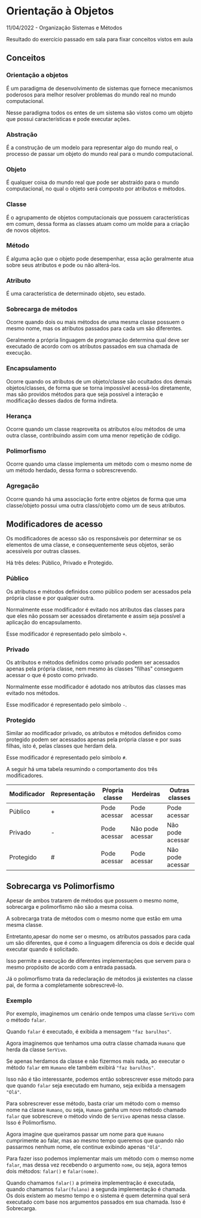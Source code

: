 # Orientação à Objetos

11/04/2022 - Organização Sistemas e Métodos

Resultado do exercício passado em sala para fixar conceitos vistos em aula

## Conceitos

### Orientação a objetos

É um paradigma de desenvolvimento de sistemas que fornece mecanismos poderosos
para melhor resolver problemas do mundo real no mundo computacional.

Nesse paradigma todos os entes de um sistema são vistos como um objeto que possui
características e pode executar ações.

### Abstração

É a construção de um modelo para representar algo do mundo real, o processo de
passar um objeto do mundo real para o mundo computacional.

### Objeto

É qualquer coisa do mundo real que pode ser abstraído para o mundo computacional,
no qual o objeto será composto por atributos e métodos.

### Classe

É o agrupamento de objetos computacionais que possuem características em comum,
dessa forma as classes atuam como um molde para a criação de novos objetos.

### Método

É alguma ação que o objeto pode desempenhar, essa ação geralmente atua sobre seus
atributos e pode ou não alterá-los.

### Atributo

É uma característica de determinado objeto, seu estado.

### Sobrecarga de métodos

Ocorre quando dois ou mais métodos de uma mesma classe possuem o mesmo nome, mas
os atributos passados para cada um são diferentes.

Geralmente a própria linguagem de programação determina qual deve ser executado
de acordo com os atributos passados em sua chamada de execução.

### Encapsulamento

Ocorre quando os atributos de um objeto/classe são ocultados dos demais objetos/classes,
de forma que se torna impossível acessá-los diretamente, mas são providos métodos para
que seja possivel a interação e modificação desses dados de forma indireta.

### Herança

Ocorre quando um classe reaproveita os atributos e/ou métodos de uma outra classe,
contribuindo assim com uma menor repetição de código.

### Polimorfismo

Ocorre quando uma classe implementa um método com o mesmo nome de um método herdado,
dessa forma o sobrescrevendo.

### Agregação

Ocorre quando há uma associação forte entre objetos de forma que uma classe/objeto
possui uma outra class/objeto como um de seus atributos.

## Modificadores de acesso

Os modificadores de acesso são os responsáveis por determinar se os elementos de uma
classe, e consequentemente seus objetos, serão acessiveís por outras classes.

Há três deles: Público, Privado e Protegido.

### Público

Os atributos e métodos definidos como público podem ser acessados pela própria
classe e por qualquer outra.

Normalmente esse modificador é evitado nos atributos das classes para que eles não
possam ser acessados diretamente e assim seja possível a aplicação do encapsulamento.

Esse modificador é representado pelo símbolo `+`.

### Privado

Os atributos e métodos definidos como privado podem ser acessados apenas pela própria
classe, nem mesmo às classes "filhas" conseguem acessar o que é posto como privado.

Normalmente esse modificador é adotado nos atributos das classes mas evitado nos métodos.

Esse modificador é representado pelo símbolo `-`.

### Protegido

Similar ao modificador privado, os atributos e métodos definidos como protegido podem
ser acessados apenas pela própria classe e por suas filhas, isto é, pelas classes que
herdam dela.

Esse modificador é representado pelo símbolo `#`.

A seguir há uma tabela resumindo o comportamento dos três modificadores.

| Modificador | Representação | Pŕopria classe | Herdeiras        | Outras classes   |
| ----------- | ------------- | -------------- | ---------------- | ---------------- |
| Público     | +             | Pode acessar   | Pode acessar     | Pode acessar     |
| Privado     | -             | Pode acessar   | Não pode acessar | Não pode acessar |
| Protegido   | #             | Pode acessar   | Pode acessar     | Não pode acessar |

## Sobrecarga vs Polimorfismo

Apesar de ambos tratarem de métodos que possuem o mesmo nome, sobrecarga e polimorfismo
não são a mesma coisa.

A sobrecarga trata de métodos com o mesmo nome que estão em uma mesma classe.

Entretanto,apesar do nome ser o mesmo, os atributos passados para cada um são diferentes,
que é como a linguagem diferencia os dois e decide qual executar quando é solicitado.

Isso permite a execução de diferentes implementações que servem para o mesmo propósito de
acordo com a entrada passada.

Já o polimorfismo trata da redeclaração de métodos já existentes na classe pai, de forma a
completamente sobrescrevê-lo.

### Exemplo

Por exemplo, imaginemos um cenário onde tempos uma classe `SerVivo` com o método `falar`.

Quando `falar` é executado, é exibida a mensagem `"faz barulhos"`.

Agora imaginemos que tenhamos uma outra classe chamada `Humano` que herda da classe
`SerVivo`.

Se apenas herdamos da classe e não fizermos mais nada, ao executar o método `falar` em
`Humano` ele também exibirá `"faz barulhos"`.

Isso não é tão interessante, podemos então sobrescrever esse método para que quando `falar`
seja executado em humano, seja exibida a mensagem `"Olá"`.

Para sobrescrever esse método, basta criar um método com o memso nome na classe `Humano`,
ou seja, `Humano` ganha um novo método chamado `falar` que sobrescreve o método vindo de
`SerVivo` apenas nessa classe. Isso é Polimorfismo.

Agora imagine que queiramos passar um nome para que `Humano` cumprimente ao falar, mas ao
mesmo tempo queremos que quando não passarmos nenhum nome, ele continue exibindo apenas
`"Olá"`.

Para fazer isso podemos implementar mais um método com o memso nome `falar`, mas dessa
vez recebendo o argumento `nome`, ou seja, agora temos dois métodos: `falar()` e `falar(nome)`.

Quando chamamos `falar()` a primeira implementração é executada, quando chamamos 
`falar(fulano)` a segunda implementação é chamada. Os dois existem ao mesmo tempo
e o sistema é quem determina qual será executado com base nos argumentos passados
em sua chamada. Isso é Sobrecarga.
